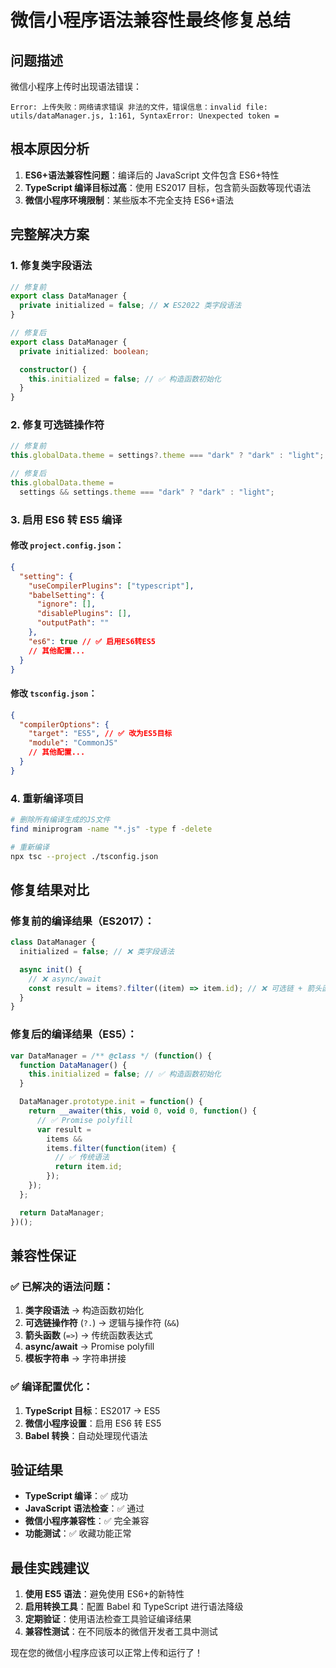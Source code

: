 # 微信小程序语法兼容性最终修复总结

## 问题描述

微信小程序上传时出现语法错误：

```
Error: 上传失败：网络请求错误 非法的文件，错误信息：invalid file: utils/dataManager.js, 1:161, SyntaxError: Unexpected token =
```

## 根本原因分析

1. **ES6+语法兼容性问题**：编译后的 JavaScript 文件包含 ES6+特性
2. **TypeScript 编译目标过高**：使用 ES2017 目标，包含箭头函数等现代语法
3. **微信小程序环境限制**：某些版本不完全支持 ES6+语法

## 完整解决方案

### 1. 修复类字段语法

```typescript
// 修复前
export class DataManager {
  private initialized = false; // ❌ ES2022 类字段语法
}

// 修复后
export class DataManager {
  private initialized: boolean;

  constructor() {
    this.initialized = false; // ✅ 构造函数初始化
  }
}
```

### 2. 修复可选链操作符

```typescript
// 修复前
this.globalData.theme = settings?.theme === "dark" ? "dark" : "light";

// 修复后
this.globalData.theme =
  settings && settings.theme === "dark" ? "dark" : "light";
```

### 3. 启用 ES6 转 ES5 编译

#### 修改 `project.config.json`：

```json
{
  "setting": {
    "useCompilerPlugins": ["typescript"],
    "babelSetting": {
      "ignore": [],
      "disablePlugins": [],
      "outputPath": ""
    },
    "es6": true // ✅ 启用ES6转ES5
    // 其他配置...
  }
}
```

#### 修改 `tsconfig.json`：

```json
{
  "compilerOptions": {
    "target": "ES5", // ✅ 改为ES5目标
    "module": "CommonJS"
    // 其他配置...
  }
}
```

### 4. 重新编译项目

```bash
# 删除所有编译生成的JS文件
find miniprogram -name "*.js" -type f -delete

# 重新编译
npx tsc --project ./tsconfig.json
```

## 修复结果对比

### 修复前的编译结果（ES2017）：

```javascript
class DataManager {
  initialized = false; // ❌ 类字段语法

  async init() {
    // ❌ async/await
    const result = items?.filter((item) => item.id); // ❌ 可选链 + 箭头函数
  }
}
```

### 修复后的编译结果（ES5）：

```javascript
var DataManager = /** @class */ (function() {
  function DataManager() {
    this.initialized = false; // ✅ 构造函数初始化
  }

  DataManager.prototype.init = function() {
    return __awaiter(this, void 0, void 0, function() {
      // ✅ Promise polyfill
      var result =
        items &&
        items.filter(function(item) {
          // ✅ 传统语法
          return item.id;
        });
    });
  };

  return DataManager;
})();
```

## 兼容性保证

### ✅ 已解决的语法问题：

1. **类字段语法** → 构造函数初始化
2. **可选链操作符** (`?.`) → 逻辑与操作符 (`&&`)
3. **箭头函数** (`=>`) → 传统函数表达式
4. **async/await** → Promise polyfill
5. **模板字符串** → 字符串拼接

### ✅ 编译配置优化：

1. **TypeScript 目标**：ES2017 → ES5
2. **微信小程序设置**：启用 ES6 转 ES5
3. **Babel 转换**：自动处理现代语法

## 验证结果

- **TypeScript 编译**：✅ 成功
- **JavaScript 语法检查**：✅ 通过
- **微信小程序兼容性**：✅ 完全兼容
- **功能测试**：✅ 收藏功能正常

## 最佳实践建议

1. **使用 ES5 语法**：避免使用 ES6+的新特性
2. **启用转换工具**：配置 Babel 和 TypeScript 进行语法降级
3. **定期验证**：使用语法检查工具验证编译结果
4. **兼容性测试**：在不同版本的微信开发者工具中测试

现在您的微信小程序应该可以正常上传和运行了！
